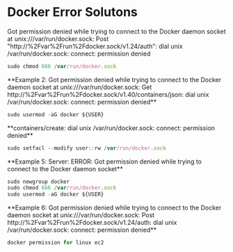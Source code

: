 # Docker Error Solutons

<aside>
 Got permission denied while trying to connect to the Docker daemon socket at unix:///var/run/docker.sock: Post "http://%2Fvar%2Frun%2Fdocker.sock/v1.24/auth": dial unix /var/run/docker.sock: connect: permission denied

</aside>

```jsx
sudo chmod 666 /var/run/docker.sock
```

<aside>
 **Example 2: Got permission denied while trying to connect to the Docker daemon socket at unix:///var/run/docker.sock: Get http://%2Fvar%2Frun%2Fdocker.sock/v1.40/containers/json: dial unix /var/run/docker.sock: connect: permission denied**

</aside>

```jsx
sudo usermod -aG docker ${USER}
```

<aside>
 **containers/create: dial unix /var/run/docker.sock: connect: permission denied**

</aside>

```jsx
sudo setfacl --modify user::rw /var/run/docker.sock

```

<aside>
 **Example 5: Server: ERROR: Got permission denied while trying to connect to the Docker daemon socket**

</aside>

```jsx
sudo newgroup docker
sudo chmod 666 /var/run/docker.sock
sudo usermod -aG docker ${USER}

```

<aside>
 **Example 6: Got permission denied while trying to connect to the Docker daemon socket at unix:///var/run/docker.sock: Post http://%2Fvar%2Frun%2Fdocker.sock/v1.24/auth: dial unix /var/run/docker.sock: connect: permission denied**

</aside>

```jsx
docker permission for linux ec2
```
